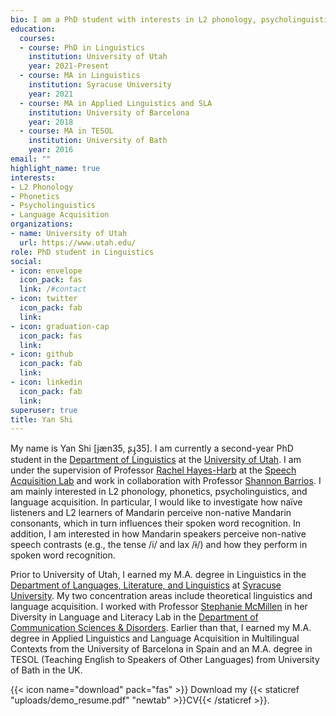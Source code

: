 ```yaml
---
bio: I am a PhD student with interests in L2 phonology, psycholinguistics, and language acquisition. 
education:
  courses:
  - course: PhD in Linguistics
    institution: University of Utah
    year: 2021-Present
  - course: MA in Linguistics
    institution: Syracuse University
    year: 2021
  - course: MA in Applied Linguistics and SLA
    institution: University of Barcelona
    year: 2018
  - course: MA in TESOL
    institution: University of Bath
    year: 2016
email: ""
highlight_name: true
interests:
- L2 Phonology
- Phonetics
- Psycholinguistics
- Language Acquisition
organizations:
- name: University of Utah
  url: https://www.utah.edu/
role: PhD student in Linguistics
social:
- icon: envelope
  icon_pack: fas
  link: /#contact
- icon: twitter
  icon_pack: fab
  link: 
- icon: graduation-cap
  icon_pack: fas
  link: 
- icon: github
  icon_pack: fab
  link: 
- icon: linkedin
  icon_pack: fab
  link: 
superuser: true
title: Yan Shi
---
```


My name is Yan Shi [jæn35, ʂɻ̩35]. I am currently a second-year PhD student in the [Department of Linguistics](https://linguistics.utah.edu/) at the [University of Utah](https://www.utah.edu/). I am under the supervision of Professor [Rachel Hayes-Harb](https://sites.google.com/view/speech-acquisition-lab/rachel-hayes-harb) at the [Speech Acquisition Lab](https://sites.google.com/view/speech-acquisition-lab/) and work in collaboration with Professor [Shannon Barrios](https://sites.google.com/view/speech-acquisition-lab/shannon-barrios). I am mainly interested in L2 phonology, phonetics, psycholinguistics, and language acquisition. In particular, I would like to investigate how naïve listeners and L2 learners of Mandarin perceive non-native Mandarin consonants, which in turn influences their spoken word recognition. In addition, I am interested in how Mandarin speakers perceive non-native speech contrasts (e.g., the tense /i/ and lax /ɨ/) and how they perform in spoken word recognition. 

Prior to University of Utah, I earned my M.A. degree in Linguistics in the [Department of Languages, Literature, and Linguistics](https://thecollege.syr.edu/languages-literatures-and-linguistics/) at [Syracuse University](https://www.syracuse.edu). My two concentration areas include theoretical linguistics and language acquisition. I worked with Professor [Stephanie McMillen](https://thecollege.syr.edu/people/faculty/stephanie-mcmillen/) in her Diversity in Language and Literacy Lab in the [Department of Communication Sciences & Disorders](https://thecollege.syr.edu/department-communication-sciences-disorders/). Earlier than that, I earned my M.A. degree in Applied Linguistics and Language Acquisition in Multilingual Contexts from the University of Barcelona in Spain and an M.A. degree in TESOL (Teaching English to Speakers of Other Languages) from University of Bath in the UK. 


{{< icon name="download" pack="fas" >}} Download my {{< staticref "uploads/demo_resume.pdf" "newtab" >}}CV{{< /staticref >}}.
